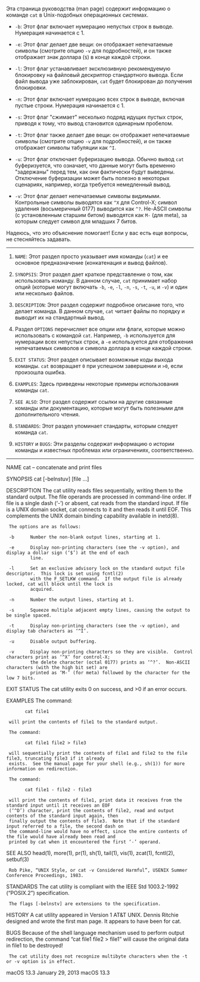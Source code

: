 Эта страница руководства (man page) содержит информацию о команде `cat` в Unix-подобных операционных системах.

- `-b`: Этот флаг включает нумерацию непустых строк в выводе. Нумерация начинается с 1.

- `-e`: Этот флаг делает две вещи: он отображает непечатаемые символы (смотрите опцию `-v` для подробностей), и он также отображает знак доллара (`$`) в конце каждой строки.

- `-l`: Этот флаг устанавливает эксклюзивную рекомендуемую блокировку на файловый дескриптор стандартного вывода. Если файл вывода уже заблокирован, `cat` будет блокирован до получения блокировки.

- `-n`: Этот флаг включает нумерацию всех строк в выводе, включая пустые строки. Нумерация начинается с 1.

- `-s`: Этот флаг "сжимает" несколько подряд идущих пустых строк, приводя к тому, что вывод становится одинарным пробелом.

- `-t`: Этот флаг также делает две вещи: он отображает непечатаемые символы (смотрите опцию `-v` для подробностей), и он также отображает символы табуляции как `^I`.

- `-u`: Этот флаг отключает буферизацию вывода. Обычно вывод `cat` буферизуется, что означает, что данные могут быть временно "задержаны" перед тем, как они фактически будут выведены. Отключение буферизации может быть полезно в некоторых сценариях, например, когда требуется немедленный вывод.

- `-v`: Этот флаг делает непечатаемые символы видимыми. Контрольные символы выводятся как `^X` для Control-X; символ удаления (восьмеричный 0177) выводится как `^?`. Не-ASCII символы (с установленным старшим битом) выводятся как `M-` (для meta), за которым следует символ для младших 7 битов.

Надеюсь, что это объяснение помогает! Если у вас есть еще вопросы, не стесняйтесь задавать.

---

1. `NAME`: Этот раздел просто указывает имя команды (`cat`) и ее основное предназначение (конкатенация и вывод файлов).

2. `SYNOPSIS`: Этот раздел дает краткое представление о том, как использовать команду. В данном случае, `cat` принимает набор опций (которые могут включать `-b`, `-e`, `-l`, `-n`, `-s`, `-t`, `-u`, и `-v`) и один или несколько файлов.

3. `DESCRIPTION`: Этот раздел содержит подробное описание того, что делает команда. В данном случае, `cat` читает файлы по порядку и выводит их на стандартный вывод. 

4. Раздел `OPTIONS` перечисляет все опции или флаги, которые можно использовать с командой `cat`. Например, `-b` используется для нумерации всех непустых строк, а `-e` используется для отображения непечатаемых символов и символа доллара в конце каждой строки.

5. `EXIT STATUS`: Этот раздел описывает возможные коды выхода команды. `cat` возвращает `0` при успешном завершении и `>0`, если произошла ошибка.

6. `EXAMPLES`: Здесь приведены некоторые примеры использования команды `cat`.

7. `SEE ALSO`: Этот раздел содержит ссылки на другие связанные команды или документацию, которые могут быть полезными для дополнительного чтения.

8. `STANDARDS`: Этот раздел упоминает стандарты, которым следует команда `cat`.

9. `HISTORY` и `BUGS`: Эти разделы содержат информацию о истории команды и известных проблемах или ограничениях, соответственно.

---

NAME
     cat – concatenate and print files

SYNOPSIS
     cat [-belnstuv] [file ...]

DESCRIPTION
     The cat utility reads files sequentially, writing them to the standard output.  The file operands are processed
     in command-line order.  If file is a single dash (‘-’) or absent, cat reads from the standard input.  If file
     is a UNIX domain socket, cat connects to it and then reads it until EOF.  This complements the UNIX domain
     binding capability available in inetd(8).

     The options are as follows:

     -b      Number the non-blank output lines, starting at 1.

     -e      Display non-printing characters (see the -v option), and display a dollar sign (‘$’) at the end of each
             line.

     -l      Set an exclusive advisory lock on the standard output file descriptor.  This lock is set using fcntl(2)
             with the F_SETLKW command.  If the output file is already locked, cat will block until the lock is
             acquired.

     -n      Number the output lines, starting at 1.

     -s      Squeeze multiple adjacent empty lines, causing the output to be single spaced.

     -t      Display non-printing characters (see the -v option), and display tab characters as ‘^I’.

     -u      Disable output buffering.

     -v      Display non-printing characters so they are visible.  Control characters print as ‘^X’ for control-X;
             the delete character (octal 0177) prints as ‘^?’.  Non-ASCII characters (with the high bit set) are
             printed as ‘M-’ (for meta) followed by the character for the low 7 bits.

EXIT STATUS
     The cat utility exits 0 on success, and >0 if an error occurs.

EXAMPLES
     The command:

           cat file1

     will print the contents of file1 to the standard output.

     The command:

           cat file1 file2 > file3

     will sequentially print the contents of file1 and file2 to the file file3, truncating file3 if it already
     exists.  See the manual page for your shell (e.g., sh(1)) for more information on redirection.

     The command:

           cat file1 - file2 - file3

     will print the contents of file1, print data it receives from the standard input until it receives an EOF
     (‘^D’) character, print the contents of file2, read and output contents of the standard input again, then
     finally output the contents of file3.  Note that if the standard input referred to a file, the second dash on
     the command-line would have no effect, since the entire contents of the file would have already been read and
     printed by cat when it encountered the first ‘-’ operand.

SEE ALSO
     head(1), more(1), pr(1), sh(1), tail(1), vis(1), zcat(1), fcntl(2), setbuf(3)

     Rob Pike, “UNIX Style, or cat -v Considered Harmful”, USENIX Summer Conference Proceedings, 1983.

STANDARDS
     The cat utility is compliant with the IEEE Std 1003.2-1992 (“POSIX.2”) specification.

     The flags [-belnstv] are extensions to the specification.

HISTORY
     A cat utility appeared in Version 1 AT&T UNIX.  Dennis Ritchie designed and wrote the first man page.  It
     appears to have been for cat.

BUGS
     Because of the shell language mechanism used to perform output redirection, the command “cat file1 file2 >
     file1” will cause the original data in file1 to be destroyed!

     The cat utility does not recognize multibyte characters when the -t or -v option is in effect.

macOS 13.3                                        January 29, 2013                                        macOS 13.3